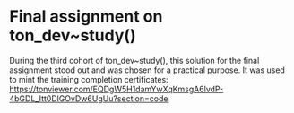 # Final assignment on ton_dev~study()

During the third cohort of ton_dev~study(), this solution for the final assignment stood out and was chosen for a practical purpose. It was used to mint the training completion certificates: https://tonviewer.com/EQDgW5H1damYwXqKmsgA6lvdP-4bGDL_Itt0DlGOvDw6UgUu?section=code
